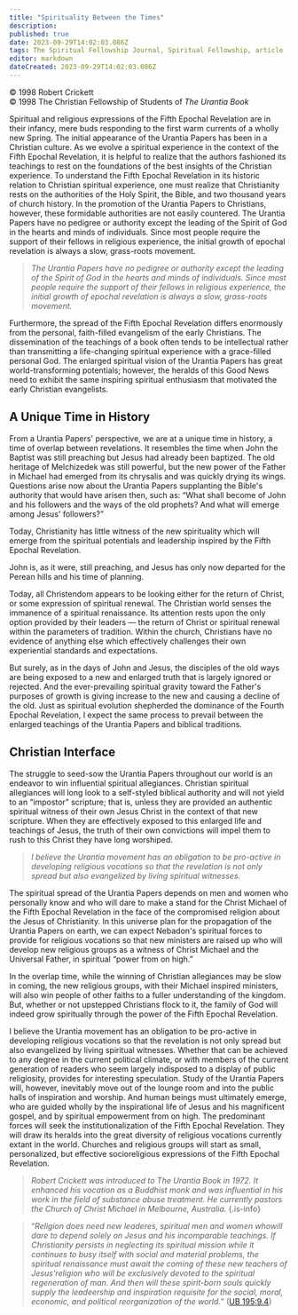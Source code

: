 ```yaml
---
title: "Spirituality Between the Times"
description: 
published: true
date: 2023-09-29T14:02:03.086Z
tags: The Spiritual Fellowship Journal, Spiritual Fellowship, article
editor: markdown
dateCreated: 2023-09-29T14:02:03.086Z
---
```


<p class="v-card v-sheet theme--light gray lighten-3 px-2">© 1998 Robert Crickett<br>© 1998 The Christian Fellowship of Students of <i>The Urantia Book</i></p>

Spiritual and religious expressions of the Fifth Epochal Revelation are in their infancy, mere buds responding to the first warm currents of a wholly new Spring. The initial appearance of the Urantia Papers has been in a Christian culture. As we evolve a spiritual experience in the context of the Fifth Epochal Revelation, it is helpful to realize that the authors fashioned its teachings to rest on the foundations of the best insights of the Christian experience. To understand the Fifth Epochal Revelation in its historic relation to Christian spiritual experience, one must realize that Christianity rests on the authorities of the Holy Spirit, the Bible, and two thousand years of church history. In the promotion of the Urantia Papers to Christians, however, these formidable authorities are not easily countered. The Urantia Papers have no pedigree or authority except the leading of the Spirit of God in the hearts and minds of individuals. Since most people require the support of their fellows in religious experience, the initial growth of epochal revelation is always a slow, grass-roots movement.

> _The Urantia Papers have no pedigree or authority except the leading of the Spirit of God in the hearts and minds of individuals. Since most people require the support of their fellows in religious experience, the initial growth of epochal revelation is always a slow, grass-roots movement._

Furthermore, the spread of the Fifth Epochal Revelation differs enormously from the personal, faith-filled evangelism of the early Christians. The dissemination of the teachings of a book often tends to be intellectual rather than transmitting a life-changing spiritual experience with a grace-filled personal God. The enlarged spiritual vision of the Urantia Papers has great world-transforming potentials; however, the heralds of this Good News need to exhibit the same inspiring spiritual enthusiasm that motivated the early Christian evangelists.

## A Unique Time in History

From a Urantia Papers' perspective, we are at a unique time in history, a time of overlap between revelations. It resembles the time when John the Baptist was still preaching but Jesus had already been baptized. The old heritage of Melchizedek was still powerful, but the new power of the Father in Michael had emerged from its chrysalis and was quickly drying its wings. Questions arise now about the Urantia Papers supplanting the Bible's authority that would have arisen then, such as: “What shall become of John and his followers and the ways of the old prophets? And what will emerge among Jesus' followers?”

Today, Christianity has little witness of the new spirituality which will emerge from the spiritual potentials and leadership inspired by the Fifth Epochal Revelation.

John is, as it were, still preaching, and Jesus has only now departed for the Perean hills and his time of planning.

Today, all Christendom appears to be looking either for the return of Christ, or some expression of spiritual renewal. The Christian world senses the immanence of a spiritual renaissance. Its attention rests upon the only option provided by their leaders — the return of Christ or spiritual renewal within the parameters of tradition. Within the church, Christians have no evidence of anything else which effectively challenges their own experiential standards and expectations.

But surely, as in the days of John and Jesus, the disciples of the old ways are being exposed to a new and enlarged truth that is largely ignored or rejected. And the ever-prevailing spiritual gravity toward the Father's purposes of growth is giving increase to the new and causing a decline of the old. Just as spiritual evolution shepherded the dominance of the Fourth Epochal Revelation, I expect the same process to prevail between the enlarged teachings of the Urantia Papers and biblical traditions.

## Christian Interface

The struggle to seed-sow the Urantia Papers throughout our world is an endeavor to win influential spiritual allegiances. Christian spiritual allegiances will long look to a self-styled biblical authority and will not yield to an “impostor” scripture; that is, unless they are provided an authentic spiritual witness of their own Jesus Christ in the context of that new scripture. When they are effectively exposed to this enlarged life and teachings of Jesus, the truth of their own convictions will impel them to rush to this Christ they have long worshiped.

> _I believe the Urantia movement has an obligation to be pro-active in developing religious vocations so that the revelation is not only spread but also evangelized by living spiritual witnesses._

The spiritual spread of the Urantia Papers depends on men and women who personally know and who will dare to make a stand for the Christ Michael of the Fifth Epochal Revelation in the face of the compromised religion about the Jesus of Christianity. In this universe plan for the propagation of the Urantia Papers on earth, we can expect Nebadon's spiritual forces to provide for religious vocations so that new ministers are raised up who will develop new religious groups as a witness of Christ Michael and the Universal Father, in spiritual “power from on high.”

In the overlap time, while the winning of Christian allegiances may be slow in coming, the new religious groups, with their Michael inspired ministers, will also win people of other faiths to a fuller understanding of the kingdom. But, whether or not upstepped Christians flock to it, the family of God will indeed grow spiritually through the power of the Fifth Epochal Revelation.

I believe the Urantia movement has an obligation to be pro-active in developing religious vocations so that the revelation is not only spread but also evangelized by living spiritual witnesses. Whether that can be achieved to any degree in the current political climate, or with members of the current generation of readers who seem largely indisposed to a display of public religiosity, provides for interesting speculation. Study of the Urantia Papers will, however, inevitably move out of the lounge room and into the public halls of inspiration and worship. And human beings must ultimately emerge, who are guided wholly by the inspirational life of Jesus and his magnificent gospel, and by spiritual empowerment from on high. The predominant forces will seek the institutionalization of the Fifth Epochal Revelation. They will draw its heralds into the great diversity of religious vocations currently extant in the world. Churches and religious groups will start as small, personalized, but effective socioreligious expressions of the Fifth Epochal Revelation.

> _Robert Crickett was introduced to _The Urantia Book_ in 1972. It enhanced his vocation as a Buddhist monk and was influential in his work in the field of substance abuse treatment. He currently pastors the Church of Christ Michael in Melbourne, Australia._
{.is-info}

> “_Religion does need new leaderes, spiritual men and women whowill dare to depend solely on Jesus and his incomparable teachings. If Christianity persists in neglecting its spiritual mission while it continues to busy itself with social and material problems, the spiritual renaissance must await the coming of these new teachers of Jesus'religion who will be exclusively devoted to the spiritual regeneration of man. And then will these spirit-born souls quickly supply the leadeership and inspiration requisite for the social, moral, economic, and political reorganization of the world._” ([UB 195:9.4](/en/The_Urantia_Book/195#p9_4))